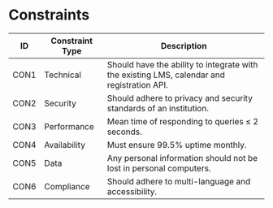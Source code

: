# Constraints

| ID   | Constraint Type | Description                                                                                |
|------| --------------- | ------------------------------------------------------------------------------------------ |
| CON1 | Technical       | Should have the ability to integrate with the existing LMS, calendar and registration API. |
| CON2 | Security        | Should adhere to privacy and security standards of an institution.                         |
| CON3 | Performance     | Mean time of responding to queries ≤ 2 seconds.                                            |
| CON4 | Availability    | Must ensure 99.5% uptime monthly.                                                          |
| CON5 | Data            | Any personal information should not be lost in personal computers.                         |
|CON6  | Compliance      | Should adhere to multi-language and accessibility.                                         |
